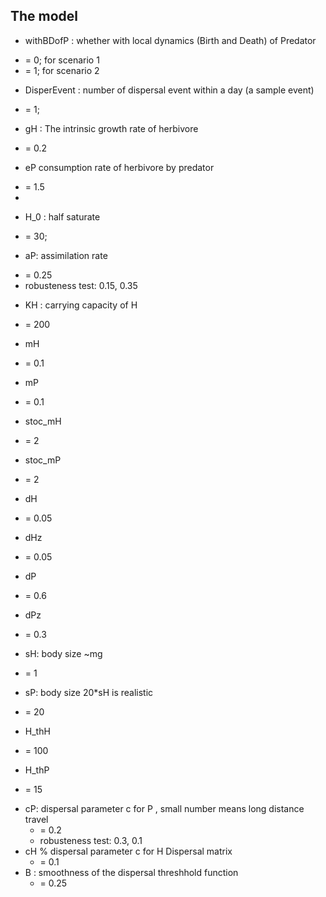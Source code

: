 ## The model

* withBDofP : whether with local dynamics (Birth and Death) of Predator 
 + = 0;  for scenario 1
 + = 1;  for scenario 2
* DisperEvent : number of dispersal event within a day (a sample event)
 + = 1;
* gH : The intrinsic growth rate of herbivore
 +  = 0.2
* eP      consumption rate of herbivore by predator
 + = 1.5  
 + 
* H_0 : half saturate  
 + = 30;
* aP: assimilation rate
 + = 0.25
 + robusteness test: 0.15, 0.35
* KH : carrying capacity of H
 + = 200
* mH 
 + = 0.1
* mP 
 + = 0.1
* stoc_mH 
 + = 2
* stoc_mP 
 + = 2
* dH 
 + = 0.05
* dHz 
 + = 0.05
* dP 
 + = 0.6
* dPz 
 + = 0.3
* sH: body size ~mg
 + = 1
* sP: body size 20*sH is realistic 
 +  = 20
* H_thH 
 + = 100
* H_thP 
 + = 15
* cP: dispersal parameter c for P , small number means long distance travel
  + = 0.2   
  +  robusteness test: 0.3, 0.1   
* cH       % dispersal parameter c for H Dispersal matrix
  +  = 0.1
* B : smoothness of the dispersal threshhold function
  + = 0.25 
